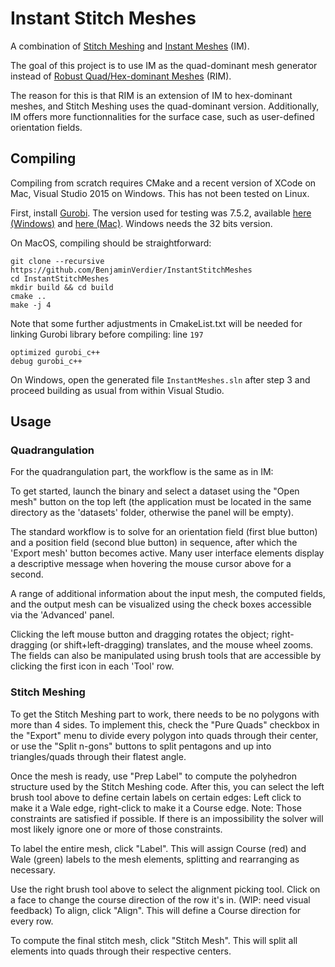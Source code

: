 # Instant Stitch Meshes

A combination of [Stitch Meshing](https://github.com/kuiwuchn/stitchMeshing) and [Instant Meshes](https://github.com/wjakob/instant-meshes) (IM).

The goal of this project is to use IM as the quad-dominant mesh generator instead of [Robust Quad/Hex-dominant Meshes](https://github.com/gaoxifeng/robust_hex_dominant_meshing) (RIM).

The reason for this is that RIM is an extension of IM to hex-dominant meshes, and Stitch Meshing uses the quad-dominant version. Additionally, IM offers more functionnalities for the surface case, such as user-defined orientation fields.

## Compiling

Compiling from scratch requires CMake and a recent version of XCode on Mac,
Visual Studio 2015 on Windows. This has not been tested on Linux.

First, install [Gurobi](https://www.gurobi.com/). The version used for testing was 7.5.2, available [here (Windows)](https://packages.gurobi.com/7.5/Gurobi-7.5.2-win32.msi) and [here (Mac)](https://packages.gurobi.com/7.5/gurobi7.5.2_mac64.pkg). Windows needs the 32 bits version. 

On MacOS, compiling should be straightforward:

    git clone --recursive https://github.com/BenjaminVerdier/InstantStitchMeshes
    cd InstantStitchMeshes
    mkdir build && cd build
    cmake ..
    make -j 4
    
Note that some further adjustments in CmakeList.txt will be needed for linking Gurobi library before compiling: line ```197```

    optimized gurobi_c++ 
    debug gurobi_c++


On Windows, open the generated file ``InstantMeshes.sln`` after step 3 and proceed building as usual from within Visual Studio.

## Usage

### Quadrangulation

For the quadrangulation part, the workflow is the same as in IM:

To get started, launch the binary and select a dataset using the "Open mesh" button on the top left (the application must be located in the same directory as the 'datasets' folder, otherwise the panel will be empty).

The standard workflow is to solve for an orientation field (first blue button) and a position field (second blue button) in sequence, after which the 'Export mesh' button becomes active. Many user interface elements display a descriptive message when hovering the mouse cursor above for a second.

A range of additional information about the input mesh, the computed fields,
and the output mesh can be visualized using the check boxes accessible via the
'Advanced' panel.

Clicking the left mouse button and dragging rotates the object; right-dragging
(or shift+left-dragging) translates, and the mouse wheel zooms. The fields can also be manipulated using brush tools that are accessible by clicking the first icon in each 'Tool' row.

### Stitch Meshing

To get the Stitch Meshing part to work, there needs to be no polygons with more than 4 sides. To implement this, check the "Pure Quads" checkbox in the "Export" menu to divide every polygon into quads through their center, or use the "Split n-gons" buttons to split pentagons and up into triangles/quads through their flatest angle.

Once the mesh is ready, use "Prep Label" to compute the polyhedron structure used by the Stitch Meshing code. After this, you can select the left brush tool above to define certain labels on certain edges: Left click to make it a Wale edge, right-click to make it a Course edge.
Note: Those constraints are satisfied if possible. If there is an impossibility the solver will most likely ignore one or more of those constraints.

To label the entire mesh, click "Label". This will assign Course (red) and Wale (green) labels to the mesh elements, splitting and rearranging as necessary.

Use the right brush tool above to select the alignment picking tool. Click on a face to change the course direction of the row it's in. (WIP: need visual feedback)
To align, click "Align". This will define a Course direction for every row.

To compute the final stitch mesh, click "Stitch Mesh". This will split all elements into quads through their respective centers.
